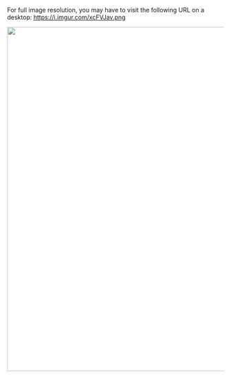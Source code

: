 
For full image resolution, you may have to visit the following URL on a desktop: https://i.imgur.com/xcFVJav.png

<img src="https://i.imgur.com/xcFVJav.png"  width="800">

